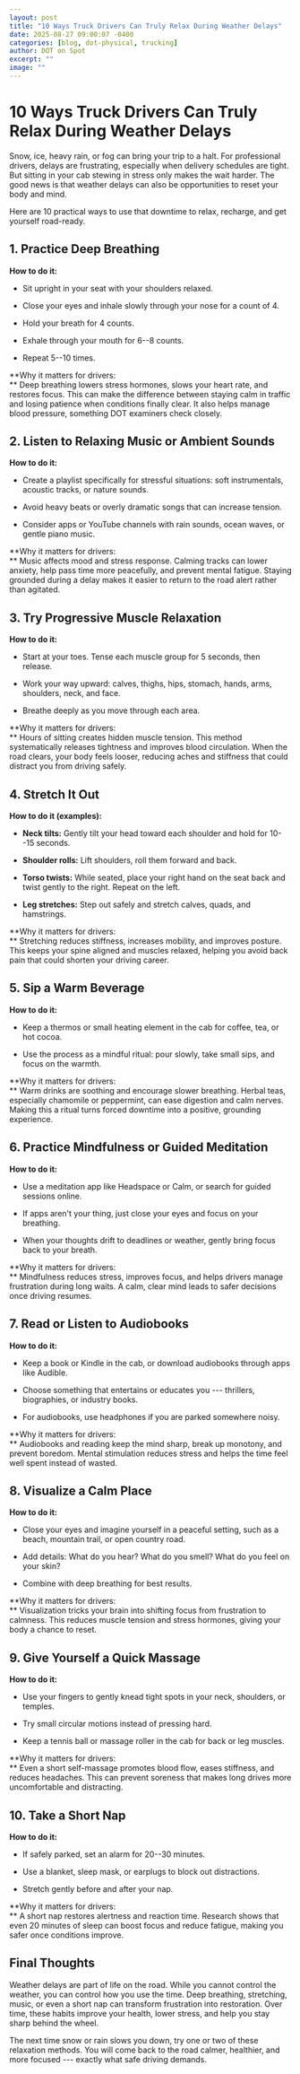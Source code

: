 ```yaml
---
layout: post
title: "10 Ways Truck Drivers Can Truly Relax During Weather Delays"
date: 2025-08-27 09:00:07 -0400
categories: [blog, dot-physical, trucking]
author: DOT on Spot
excerpt: ""
image: ""
---
```


# **10 Ways Truck Drivers Can Truly Relax During Weather Delays**

Snow, ice, heavy rain, or fog can bring your trip to a halt. For professional drivers, delays are frustrating, especially when delivery schedules are tight. But sitting in your cab stewing in stress only makes the wait harder. The good news is that weather delays can also be opportunities to reset your body and mind.

Here are 10 practical ways to use that downtime to relax, recharge, and get yourself road-ready.

## **1. Practice Deep Breathing**

**How to do it:**

-   Sit upright in your seat with your shoulders relaxed.

-   Close your eyes and inhale slowly through your nose for a count of 4.

-   Hold your breath for 4 counts.

-   Exhale through your mouth for 6--8 counts.

-   Repeat 5--10 times.

**Why it matters for drivers:\
** Deep breathing lowers stress hormones, slows your heart rate, and restores focus. This can make the difference between staying calm in traffic and losing patience when conditions finally clear. It also helps manage blood pressure, something DOT examiners check closely.

## **2. Listen to Relaxing Music or Ambient Sounds**

**How to do it:**

-   Create a playlist specifically for stressful situations: soft instrumentals, acoustic tracks, or nature sounds.

-   Avoid heavy beats or overly dramatic songs that can increase tension.

-   Consider apps or YouTube channels with rain sounds, ocean waves, or gentle piano music.

**Why it matters for drivers:\
** Music affects mood and stress response. Calming tracks can lower anxiety, help pass time more peacefully, and prevent mental fatigue. Staying grounded during a delay makes it easier to return to the road alert rather than agitated.

## **3. Try Progressive Muscle Relaxation**

**How to do it:**

-   Start at your toes. Tense each muscle group for 5 seconds, then release.

-   Work your way upward: calves, thighs, hips, stomach, hands, arms, shoulders, neck, and face.

-   Breathe deeply as you move through each area.

**Why it matters for drivers:\
** Hours of sitting creates hidden muscle tension. This method systematically releases tightness and improves blood circulation. When the road clears, your body feels looser, reducing aches and stiffness that could distract you from driving safely.

## **4. Stretch It Out**

**How to do it (examples):**

-   **Neck tilts:** Gently tilt your head toward each shoulder and hold for 10--15 seconds.

-   **Shoulder rolls:** Lift shoulders, roll them forward and back.

-   **Torso twists:** While seated, place your right hand on the seat back and twist gently to the right. Repeat on the left.

-   **Leg stretches:** Step out safely and stretch calves, quads, and hamstrings.

**Why it matters for drivers:\
** Stretching reduces stiffness, increases mobility, and improves posture. This keeps your spine aligned and muscles relaxed, helping you avoid back pain that could shorten your driving career.

## **5. Sip a Warm Beverage**

**How to do it:**

-   Keep a thermos or small heating element in the cab for coffee, tea, or hot cocoa.

-   Use the process as a mindful ritual: pour slowly, take small sips, and focus on the warmth.

**Why it matters for drivers:\
** Warm drinks are soothing and encourage slower breathing. Herbal teas, especially chamomile or peppermint, can ease digestion and calm nerves. Making this a ritual turns forced downtime into a positive, grounding experience.

## **6. Practice Mindfulness or Guided Meditation**

**How to do it:**

-   Use a meditation app like Headspace or Calm, or search for guided sessions online.

-   If apps aren't your thing, just close your eyes and focus on your breathing.

-   When your thoughts drift to deadlines or weather, gently bring focus back to your breath.

**Why it matters for drivers:\
** Mindfulness reduces stress, improves focus, and helps drivers manage frustration during long waits. A calm, clear mind leads to safer decisions once driving resumes.

## **7. Read or Listen to Audiobooks**

**How to do it:**

-   Keep a book or Kindle in the cab, or download audiobooks through apps like Audible.

-   Choose something that entertains or educates you --- thrillers, biographies, or industry books.

-   For audiobooks, use headphones if you are parked somewhere noisy.

**Why it matters for drivers:\
** Audiobooks and reading keep the mind sharp, break up monotony, and prevent boredom. Mental stimulation reduces stress and helps the time feel well spent instead of wasted.

## **8. Visualize a Calm Place**

**How to do it:**

-   Close your eyes and imagine yourself in a peaceful setting, such as a beach, mountain trail, or open country road.

-   Add details: What do you hear? What do you smell? What do you feel on your skin?

-   Combine with deep breathing for best results.

**Why it matters for drivers:\
** Visualization tricks your brain into shifting focus from frustration to calmness. This reduces muscle tension and stress hormones, giving your body a chance to reset.

## **9. Give Yourself a Quick Massage**

**How to do it:**

-   Use your fingers to gently knead tight spots in your neck, shoulders, or temples.

-   Try small circular motions instead of pressing hard.

-   Keep a tennis ball or massage roller in the cab for back or leg muscles.

**Why it matters for drivers:\
** Even a short self-massage promotes blood flow, eases stiffness, and reduces headaches. This can prevent soreness that makes long drives more uncomfortable and distracting.

## **10. Take a Short Nap**

**How to do it:**

-   If safely parked, set an alarm for 20--30 minutes.

-   Use a blanket, sleep mask, or earplugs to block out distractions.

-   Stretch gently before and after your nap.

**Why it matters for drivers:\
** A short nap restores alertness and reaction time. Research shows that even 20 minutes of sleep can boost focus and reduce fatigue, making you safer once conditions improve.

## **Final Thoughts**

Weather delays are part of life on the road. While you cannot control the weather, you can control how you use the time. Deep breathing, stretching, music, or even a short nap can transform frustration into restoration. Over time, these habits improve your health, lower stress, and help you stay sharp behind the wheel.

The next time snow or rain slows you down, try one or two of these relaxation methods. You will come back to the road calmer, healthier, and more focused --- exactly what safe driving demands.
